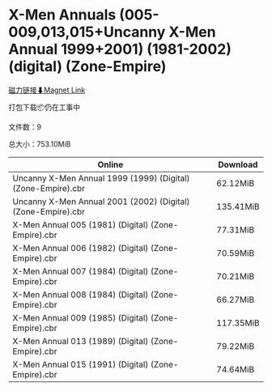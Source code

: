 # X-Men Annuals (005-009,013,015+Uncanny X-Men Annual 1999+2001) (1981-2002) (digital) (Zone-Empire)

[磁力链接⬇Magnet Link](magnet:?xt=urn:btih:e4854a9fd3ff6ec4dd4c25f572a5eb40ba46db70&dn=X-Men%20Annuals%20%28005-009%2C013%2C015%2BUncanny%20X-Men%20Annual%201999%2B2001%29%20%281981-2002%29%20%28digital%29%20%28Zone-Empire%29)

打包下载📦仍在工事中

文件数：9

总大小：753.10MiB

Online | Download
--- | ---
Uncanny X-Men Annual 1999 (1999) (Digital) (Zone-Empire).cbr | 62.12MiB
Uncanny X-Men Annual 2001 (2002) (Digital) (Zone-Empire).cbr | 135.41MiB
X-Men Annual 005 (1981) (Digital) (Zone-Empire).cbr | 77.31MiB
X-Men Annual 006 (1982) (Digital) (Zone-Empire).cbr | 70.59MiB
X-Men Annual 007 (1984) (Digital) (Zone-Empire).cbr | 70.21MiB
X-Men Annual 008 (1984) (Digital) (Zone-Empire).cbr | 66.27MiB
X-Men Annual 009 (1985) (Digital) (Zone-Empire).cbr | 117.35MiB
X-Men Annual 013 (1989) (Digital) (Zone-Empire).cbr | 79.22MiB
X-Men Annual 015 (1991) (Digital) (Zone-Empire).cbr | 74.64MiB